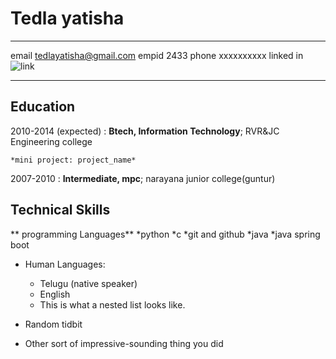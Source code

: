 Tedla yatisha
============

-------------------     ----------------------------
email                       tedlayatisha@gmail.com
empid                       2433
phone                        xxxxxxxxxx
linked in                    ![link](https://linkedin.com)
-------------------     ----------------------------

Education
---------

2010-2014 (expected)
:   **Btech, Information Technology**; RVR&JC Engineering college 

    *mini project: project_name*

2007-2010
:   **Intermediate, mpc**; narayana junior college(guntur)

    


Technical Skills
--------------------
** programming Languages**
*python
*c
*git and github
*java
*java spring boot



* Human Languages:

     * Telugu (native speaker)
     * English
     * This is what a nested list looks like.

* Random tidbit

* Other sort of impressive-sounding thing you did

